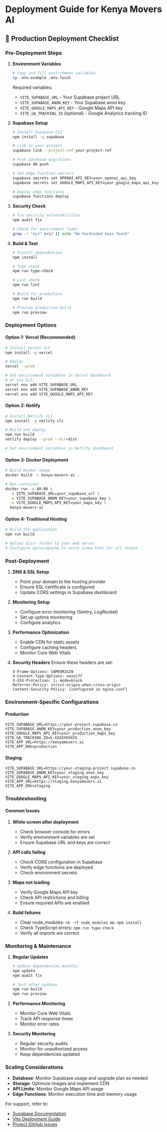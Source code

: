 # Deployment Guide for Kenya Movers AI

## 🚀 Production Deployment Checklist

### Pre-Deployment Steps

1. **Environment Variables**
   ```bash
   # Copy and fill environment variables
   cp .env.example .env.local
   ```
   
   Required variables:
   - `VITE_SUPABASE_URL` - Your Supabase project URL
   - `VITE_SUPABASE_ANON_KEY` - Your Supabase anon key
   - `VITE_GOOGLE_MAPS_API_KEY` - Google Maps API key
   - `VITE_GA_TRACKING_ID` (optional) - Google Analytics tracking ID

2. **Supabase Setup**
   ```bash
   # Install Supabase CLI
   npm install -g supabase
   
   # Link to your project
   supabase link --project-ref your-project-ref
   
   # Push database migrations
   supabase db push
   
   # Set edge function secrets
   supabase secrets set OPENAI_API_KEY=your_openai_api_key
   supabase secrets set GOOGLE_MAPS_API_KEY=your_google_maps_api_key
   
   # Deploy edge functions
   supabase functions deploy
   ```

3. **Security Check**
   ```bash
   # Fix security vulnerabilities
   npm audit fix
   
   # Check for environment leaks
   grep -r "eyJ" src/ || echo "No hardcoded keys found"
   ```

4. **Build & Test**
   ```bash
   # Install dependencies
   npm install
   
   # Type check
   npm run type-check
   
   # Lint check
   npm run lint
   
   # Build for production
   npm run build
   
   # Preview production build
   npm run preview
   ```

### Deployment Options

#### Option 1: Vercel (Recommended)
```bash
# Install Vercel CLI
npm install -g vercel

# Deploy
vercel --prod

# Set environment variables in Vercel dashboard
# or via CLI:
vercel env add VITE_SUPABASE_URL
vercel env add VITE_SUPABASE_ANON_KEY
vercel env add VITE_GOOGLE_MAPS_API_KEY
```

#### Option 2: Netlify
```bash
# Install Netlify CLI
npm install -g netlify-cli

# Build and deploy
npm run build
netlify deploy --prod --dir=dist

# Set environment variables in Netlify dashboard
```

#### Option 3: Docker Deployment
```bash
# Build Docker image
docker build -t kenya-movers-ai .

# Run container
docker run -p 80:80 \
  -e VITE_SUPABASE_URL=your_supabase_url \
  -e VITE_SUPABASE_ANON_KEY=your_supabase_key \
  -e VITE_GOOGLE_MAPS_API_KEY=your_maps_key \
  kenya-movers-ai
```

#### Option 4: Traditional Hosting
```bash
# Build the application
npm run build

# Upload dist/ folder to your web server
# Configure nginx/apache to serve index.html for all routes
```

### Post-Deployment

1. **DNS & SSL Setup**
   - Point your domain to the hosting provider
   - Ensure SSL certificate is configured
   - Update CORS settings in Supabase dashboard

2. **Monitoring Setup**
   - Configure error monitoring (Sentry, LogRocket)
   - Set up uptime monitoring
   - Configure analytics

3. **Performance Optimization**
   - Enable CDN for static assets
   - Configure caching headers
   - Monitor Core Web Vitals

4. **Security Headers**
   Ensure these headers are set:
   ```
   X-Frame-Options: SAMEORIGIN
   X-Content-Type-Options: nosniff
   X-XSS-Protection: 1; mode=block
   Referrer-Policy: strict-origin-when-cross-origin
   Content-Security-Policy: [configured in nginx.conf]
   ```

### Environment-Specific Configurations

#### Production
```env
VITE_SUPABASE_URL=https://your-project.supabase.co
VITE_SUPABASE_ANON_KEY=your_production_anon_key
VITE_GOOGLE_MAPS_API_KEY=your_production_maps_key
VITE_GA_TRACKING_ID=G-XXXXXXXXXX
VITE_APP_URL=https://kenyamovers.ai
VITE_APP_ENV=production
```

#### Staging
```env
VITE_SUPABASE_URL=https://your-staging-project.supabase.co
VITE_SUPABASE_ANON_KEY=your_staging_anon_key
VITE_GOOGLE_MAPS_API_KEY=your_staging_maps_key
VITE_APP_URL=https://staging.kenyamovers.ai
VITE_APP_ENV=staging
```

### Troubleshooting

#### Common Issues

1. **White screen after deployment**
   - Check browser console for errors
   - Verify environment variables are set
   - Ensure Supabase URL and keys are correct

2. **API calls failing**
   - Check CORS configuration in Supabase
   - Verify edge functions are deployed
   - Check environment secrets

3. **Maps not loading**
   - Verify Google Maps API key
   - Check API restrictions and billing
   - Ensure required APIs are enabled

4. **Build failures**
   - Clear node_modules: `rm -rf node_modules && npm install`
   - Check TypeScript errors: `npm run type-check`
   - Verify all imports are correct

### Monitoring & Maintenance

1. **Regular Updates**
   ```bash
   # Update dependencies monthly
   npm update
   npm audit fix
   
   # Test after updates
   npm run build
   npm run preview
   ```

2. **Performance Monitoring**
   - Monitor Core Web Vitals
   - Track API response times
   - Monitor error rates

3. **Security Monitoring**
   - Regular security audits
   - Monitor for unauthorized access
   - Keep dependencies updated

### Scaling Considerations

- **Database**: Monitor Supabase usage and upgrade plan as needed
- **Storage**: Optimize images and implement CDN
- **API Limits**: Monitor Google Maps API usage
- **Edge Functions**: Monitor execution time and memory usage

For support, refer to:
- [Supabase Documentation](https://supabase.com/docs)
- [Vite Deployment Guide](https://vitejs.dev/guide/static-deploy.html)
- [Project GitHub Issues](https://github.com/dmuchai/kenya-movers-ai/issues)
